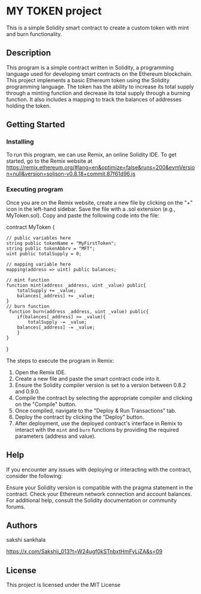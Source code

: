 # MY TOKEN project

This is a simple Solidity smart contract to create a custom  token with mint and burn functionality.

## Description

This program is a simple contract written in Solidity, a programming language used for developing smart contracts on the Ethereum blockchain. This project implements a basic Ethereum token using the Solidity programming language. The token has the ability to increase its total supply through a minting function and decrease its total supply through a burning function. It also includes a mapping to track the balances of addresses holding the token.

## Getting Started

### Installing

To run this program, we can use Remix, an online Solidity IDE. To get started, go to the Remix website at https://remix.ethereum.org/#lang=en&optimize=false&runs=200&evmVersion=null&version=soljson-v0.8.18+commit.87f61d96.js


### Executing program

Once you are on the Remix website, create a new file by clicking on the "+" icon in the left-hand sidebar. Save the file with a .sol extension (e.g., MyToken.sol). Copy and paste the following code into the file:


contract MyToken {

    // public variables here
    string public tokenName = "MyFirstToken";
    string public tokenAbbrv = "MFT";
    uint public totalSupply = 0;

    // mapping variable here
    mapping(address => uint) public balances;

    // mint function
    function mint(address _address, uint _value) public{
        totalSupply += _value;
        balances[_address] += _value;
    }
    // burn function
     function burn(address _address, uint _value) public{
        if(balances[_address] >= _value){
            totalSupply -= _value; 
        balances[_address] -= _value;
        }
    }
}


The steps to execute the program in Remix:

1. Open the Remix IDE.
2. Create a new file and paste the smart contract code into it.
3. Ensure the Solidity compiler version is set to a version between 0.8.2 and 0.9.0.
4. Compile the contract by selecting the appropriate compiler and clicking on the "Compile" button.
5. Once compiled, navigate to the "Deploy & Run Transactions" tab.
6. Deploy the contract by clicking the "Deploy" button.
7. After deployment, use the deployed contract's interface in Remix to interact with the `mint` and `burn` functions by providing the required parameters (address and value).

## Help

If you encounter any issues with deploying or interacting with the contract, consider the following:

Ensure your Solidity version is compatible with the pragma statement in the contract.
Check your Ethereum network connection and account balances.
For additional help, consult the Solidity documentation or community forums.

## Authors

sakshi sankhala

https://x.com/Sakshii_013?t=W24ugf0kSTnbxtHmFyLjZA&s=09


## License
This project is licensed under the MIT License
